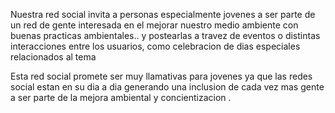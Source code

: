 Nuestra red social invita a personas especialmente jovenes a ser parte de un red de gente interesada 
en el mejorar nuestro medio ambiente con buenas practicas ambientales.. y postearlas
a travez de eventos o distintas interacciones entre los usuarios, como celebracion de dias especiales relacionados al tema

Esta red social promete ser muy llamativas para jovenes ya que las redes social estan en su dia a dia 
generando una inclusion de cada vez mas gente a ser parte de la mejora ambiental y concientizacion .
